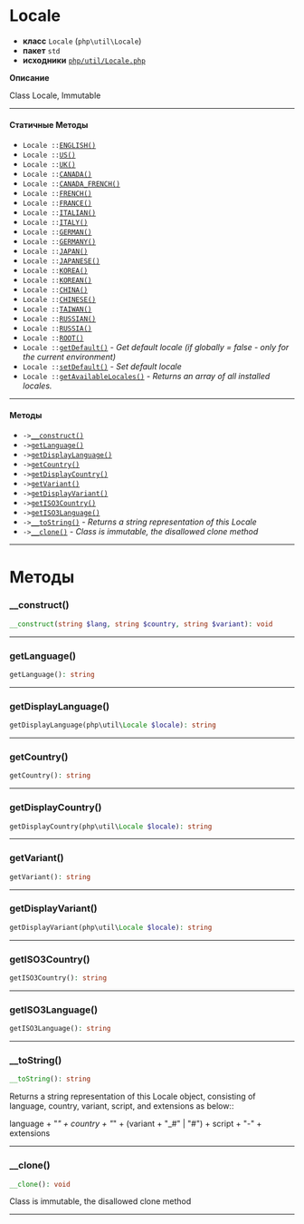 # Locale

- **класс** `Locale` (`php\util\Locale`)
- **пакет** `std`
- **исходники** [`php/util/Locale.php`](./src/main/resources/JPHP-INF/sdk/php/util/Locale.php)

**Описание**

Class Locale, Immutable

---

#### Статичные Методы

- `Locale ::`[`ENGLISH()`](#method-english)
- `Locale ::`[`US()`](#method-us)
- `Locale ::`[`UK()`](#method-uk)
- `Locale ::`[`CANADA()`](#method-canada)
- `Locale ::`[`CANADA_FRENCH()`](#method-canada_french)
- `Locale ::`[`FRENCH()`](#method-french)
- `Locale ::`[`FRANCE()`](#method-france)
- `Locale ::`[`ITALIAN()`](#method-italian)
- `Locale ::`[`ITALY()`](#method-italy)
- `Locale ::`[`GERMAN()`](#method-german)
- `Locale ::`[`GERMANY()`](#method-germany)
- `Locale ::`[`JAPAN()`](#method-japan)
- `Locale ::`[`JAPANESE()`](#method-japanese)
- `Locale ::`[`KOREA()`](#method-korea)
- `Locale ::`[`KOREAN()`](#method-korean)
- `Locale ::`[`CHINA()`](#method-china)
- `Locale ::`[`CHINESE()`](#method-chinese)
- `Locale ::`[`TAIWAN()`](#method-taiwan)
- `Locale ::`[`RUSSIAN()`](#method-russian)
- `Locale ::`[`RUSSIA()`](#method-russia)
- `Locale ::`[`ROOT()`](#method-root)
- `Locale ::`[`getDefault()`](#method-getdefault) - _Get default locale (if globally = false - only for the current environment)_
- `Locale ::`[`setDefault()`](#method-setdefault) - _Set default locale_
- `Locale ::`[`getAvailableLocales()`](#method-getavailablelocales) - _Returns an array of all installed locales._

---

#### Методы

- `->`[`__construct()`](#method-__construct)
- `->`[`getLanguage()`](#method-getlanguage)
- `->`[`getDisplayLanguage()`](#method-getdisplaylanguage)
- `->`[`getCountry()`](#method-getcountry)
- `->`[`getDisplayCountry()`](#method-getdisplaycountry)
- `->`[`getVariant()`](#method-getvariant)
- `->`[`getDisplayVariant()`](#method-getdisplayvariant)
- `->`[`getISO3Country()`](#method-getiso3country)
- `->`[`getISO3Language()`](#method-getiso3language)
- `->`[`__toString()`](#method-__tostring) - _Returns a string representation of this Locale_
- `->`[`__clone()`](#method-__clone) - _Class is immutable, the disallowed clone method_

---
# Методы

<a name="method-__construct"></a>

### __construct()
```php
__construct(string $lang, string $country, string $variant): void
```

---

<a name="method-getlanguage"></a>

### getLanguage()
```php
getLanguage(): string
```

---

<a name="method-getdisplaylanguage"></a>

### getDisplayLanguage()
```php
getDisplayLanguage(php\util\Locale $locale): string
```

---

<a name="method-getcountry"></a>

### getCountry()
```php
getCountry(): string
```

---

<a name="method-getdisplaycountry"></a>

### getDisplayCountry()
```php
getDisplayCountry(php\util\Locale $locale): string
```

---

<a name="method-getvariant"></a>

### getVariant()
```php
getVariant(): string
```

---

<a name="method-getdisplayvariant"></a>

### getDisplayVariant()
```php
getDisplayVariant(php\util\Locale $locale): string
```

---

<a name="method-getiso3country"></a>

### getISO3Country()
```php
getISO3Country(): string
```

---

<a name="method-getiso3language"></a>

### getISO3Language()
```php
getISO3Language(): string
```

---

<a name="method-__tostring"></a>

### __toString()
```php
__toString(): string
```
Returns a string representation of this Locale
object, consisting of language, country, variant, script,
and extensions as below::

language + "_" + country + "_" + (variant + "_#" | "#") + script + "-" + extensions

---

<a name="method-__clone"></a>

### __clone()
```php
__clone(): void
```
Class is immutable, the disallowed clone method

---
